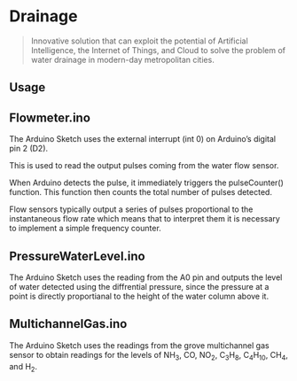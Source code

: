 # Drainage

> Innovative solution that can exploit the potential of Artificial Intelligence, the Internet of Things, and Cloud to solve the problem of water drainage in modern-day metropolitan cities.

## Usage



## Flowmeter.ino 

The Arduino Sketch uses the external interrupt (int 0) on Arduino’s digital pin 2 (D2). 

This is used to read the output pulses coming from the water flow sensor. 

When Arduino detects the pulse, it immediately triggers the pulseCounter() function. This function then counts the total number of pulses detected.

Flow sensors typically output a series of pulses proportional to the instantaneous flow rate which means that to interpret them it is necessary to implement a simple frequency counter.

## PressureWaterLevel.ino

The Arduino Sketch uses the reading from the A0 pin and outputs the level of water detected using the diffrential pressure, since the pressure at a point is directly proportianal to the height of the water column above it.

## MultichannelGas.ino

The Arduino Sketch uses the readings from the grove multichannel gas sensor to obtain readings for the levels of NH<sub>3</sub>, CO, NO<sub>2</sub>, C<sub>3</sub>H<sub>8</sub>, C<sub>4</sub>H<sub>10</sub>, CH<sub>4</sub>, and H<sub>2</sub>.


